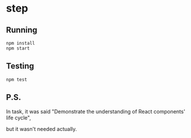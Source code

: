 # step

## Running
```
npm install
npm start
```

## Testing
```
npm test
```

## P.S.
In task, it was said "Demonstrate the understanding of React components' life cycle",

but it wasn't needed actually.
